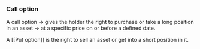 ### Call option

A call option
-> gives the holder the right to purchase or take a long position in an asset
-> at a specific price on or before a defined date.

A [[Put option]] is the right to sell an asset or get into a short position in it.